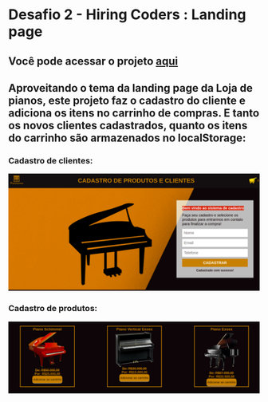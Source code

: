 # Desafio 2 - Hiring Coders : **Landing page**

## Você pode acessar o projeto [aqui](https://pianissimo-desafio2.netlify.app/)

## Aproveitando o tema da landing page da Loja de pianos, este projeto faz o cadastro do cliente e adiciona os itens no carrinho de compras. E tanto os novos clientes cadastrados, quanto os itens do carrinho são armazenados no localStorage:

### Cadastro de clientes:
![Alt text](/prints/print1.png?raw=true "Optional Title")

### Cadastro de produtos:
![Alt text](/prints/print2.png?raw=true "Optional Title")